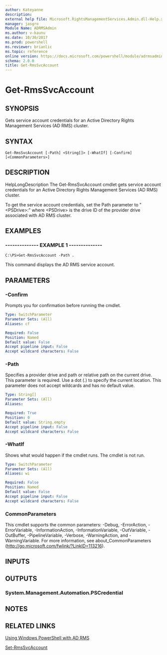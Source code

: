 ```yaml
---
author: Kateyanne
description: 
external help file: Microsoft.RightsManagementServices.Admin.dll-Help.xml
manager: jasgro
Module Name: ADRMSAdmin
ms.author: v-kaunu
ms.date: 10/30/2017
ms.prod: powershell
ms.reviewer: brianlic
ms.topic: reference
online version: https://docs.microsoft.com/powershell/module/adrmsadmin/get-rmssvcaccount?view=windowsserver2012r2-ps&wt.mc_id=ps-gethelp
schema: 2.0.0
title: Get-RmsSvcAccount
---
```


# Get-RmsSvcAccount

## SYNOPSIS
Gets service account credentials for an Active Directory Rights Management Services (AD RMS) cluster.

## SYNTAX

```
Get-RmsSvcAccount [-Path] <String[]> [-WhatIf] [-Confirm] [<CommonParameters>]
```

## DESCRIPTION
HelpLongDescription The Get-RmsSvcAccount cmdlet gets service account credentials for an Active Directory Rights Management Services (AD RMS) cluster.



To get the service account credentials, set the Path parameter to "\<PSDrive\>:\" where \<PSDrive\> is the drive ID of the provider drive associated with AD RMS cluster.

## EXAMPLES

### --------------  EXAMPLE 1 --------------
```
C:\PS>Get-RmsSvcAccount -Path .
```

This command displays the AD RMS service account.

## PARAMETERS

### -Confirm
Prompts you for confirmation before running the cmdlet.

```yaml
Type: SwitchParameter
Parameter Sets: (All)
Aliases: cf

Required: False
Position: Named
Default value: False
Accept pipeline input: False
Accept wildcard characters: False
```

### -Path
Specifies a provider drive and path or relative path on the current drive.
This parameter is required.
Use a dot (.) to specify the current location.
This parameter does not accept wildcards and has no default value.

```yaml
Type: String[]
Parameter Sets: (All)
Aliases: 

Required: True
Position: 0
Default value: String.empty
Accept pipeline input: False
Accept wildcard characters: False
```

### -WhatIf
Shows what would happen if the cmdlet runs.
The cmdlet is not run.

```yaml
Type: SwitchParameter
Parameter Sets: (All)
Aliases: wi

Required: False
Position: Named
Default value: False
Accept pipeline input: False
Accept wildcard characters: False
```

### CommonParameters
This cmdlet supports the common parameters: -Debug, -ErrorAction, -ErrorVariable, -InformationAction, -InformationVariable, -OutVariable, -OutBuffer, -PipelineVariable, -Verbose, -WarningAction, and -WarningVariable. For more information, see about_CommonParameters (http://go.microsoft.com/fwlink/?LinkID=113216).

## INPUTS

## OUTPUTS

### System.Management.Automation.PSCredential

## NOTES

## RELATED LINKS

[Using Windows PowerShell with AD RMS](https://go.microsoft.com/fwlink/?LinkId=136806)

[Set-RmsSvcAccount](./Set-RmsSvcAccount.md)

